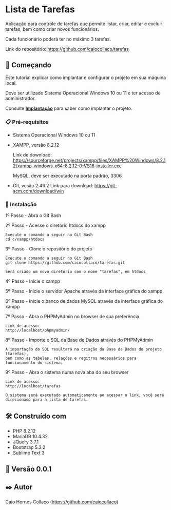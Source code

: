 # Lista de Tarefas

Aplicação para controle de tarefas que permite listar, criar, editar e excluir tarefas, bem como criar novos funcionários.

Cada funcionário poderá ter no máximo 3 tarefas.

Link do repositório: https://github.com/caiocollaco/tarefas

## 🚀 Começando

Este tutorial explicar como implantar e configurar o projeto em sua máquina local.

Deve ser utilizado Sistema Operacional Windows 10 ou 11 e ter acesso de administrador.

Consulte **[Implantação](#-implanta%C3%A7%C3%A3o)** para saber como implantar o projeto.

### 📋 Pré-requisitos

- Sistema Operacional Windows 10 ou 11
- XAMPP, versão 8.2.12
	
	Link de download: https://sourceforge.net/projects/xampp/files/XAMPP%20Windows/8.2.12/xampp-windows-x64-8.2.12-0-VS16-installer.exe

	MySQL, deve ser executado na porta padrão, 3306

- Git, vesão 2.43.2
	Link para download: https://git-scm.com/download/win

### 🔧 Instalação

1º Passo - Abra o Git Bash

2º Passo - Acesse o diretório htdocs do xampp

	Execute o comando a seguir no Git Bash
	cd c/xampp/htdocs

3º Passo - Clone o repositório do projeto

	Execute o comando a seguir no Git Bash
	git clone https://github.com/caiocollaco/tarefas.git

	Será criado um novo diretório com o nome "tarefas", em htdocs

4º Passo - Inicie o xampp

5º Passo - Inicie o servidor Apache através da interface gráfica do xampp

6º Passo - Inicie o banco de dados MySQL através da interface gráfica do xampp

7º Passo - Abra o PHPMyAdmin no browser de sua preferência

	Link de acesso:
	http://localhost/phpmyadmin/

8º Passo - Importe o SQL da Base de Dados através do PHPMyAdmin

	A importação do SQL resultará na criação da Base de Dados do projeto (tarefas),
	bem como as tabelas, relações e regitros necessários para funcionamento do sistema.

9º Passo - Abra o sistema numa nova aba do seu browser

	Link de acesso:
	http://localhost/tarefas

	O sistema será executado automaticamente ao acessar o link, você será direcionado para a lista de tarefas.

## 🛠️ Construído com

* PHP 8.2.12
* MariaDB 10.4.32
* JQuery 3.7.1
* Bootstrap 5.3.2
* Sublime Text 3

## 📌 Versão 0.0.1

## ✒️ Autor

Caio Hornes Collaço (https://github.com/caiocollaco)
